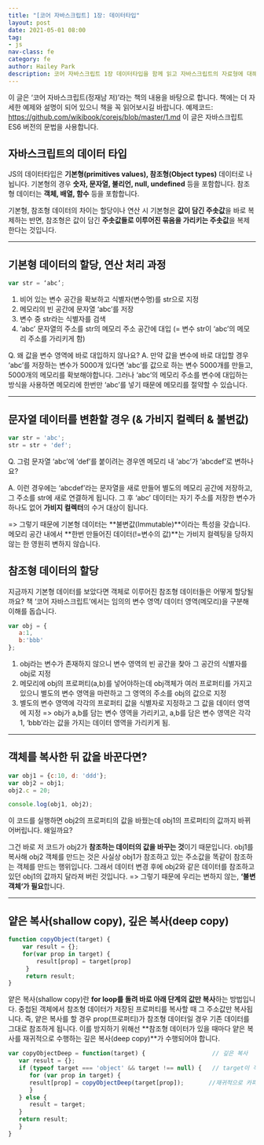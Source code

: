 ```yaml
---
title: "[코어 자바스크립트] 1장: 데이터타입"
layout: post
date: 2021-05-01 08:00
tag:
- js
nav-class: fe
category: fe
author: Hailey Park
description: 코어 자바스크립트 1장 데이터타입을 함께 읽고 자바스크립트의 자료형에 대해 배우다.
---
```


 이 글은 ‘코어 자바스크립트(정재남 저)’라는 책의 내용을 바탕으로 합니다.
 책에는 더 자세한 예제와 설명이 되어 있으니 책을 꼭 읽어보시길 바랍니다.
 예제코드: https://github.com/wikibook/corejs/blob/master/1.md
 이 글은 자바스크립트 ES6 버전의 문법을 사용합니다.

## 자바스크립트의 데이터 타입

JS의 데이터타입은 **기본형(primitives values), 참조형(Object types)** 데이터로 나뉩니다. 기본형의 경우 **숫자, 문자열, 불리언, null, undefined** 등을 포함합니다. 참조형 데이터는 **객체, 배열, 함수** 등을 포함합니다.

기본형, 참조형 데이터의 차이는 할당이나 연산 시 기본형은 **값이 담긴 주솟값**을 바로 복제하는 반면, 참조형은 값이 담긴 **주솟값들로 이루어진 묶음을 가리키는 주솟값**을 복제한다는 것입니다.

---------------------------------------

## 기본형 데이터의 할당, 연산 처리 과정
```javascript
var str = ‘abc’;
```
1. 비어 있는 변수 공간을 확보하고 식별자(변수명)를 str으로 지정
2. 메모리의 빈 공간에 문자열 ‘abc’를 저장
3. 변수 중 str라는 식별자를 검색
4. ‘abc’ 문자열의 주소를 str의 메모리 주소 공간에 대입 (= 변수 str이 ‘abc’의 메모리 주소를 가리키게 함)

Q. 왜 값을 변수 영역에 바로 대입하지 않나요?
A. 만약 값을 변수에 바로 대입할 경우 ‘abc’를 저장하는 변수가 5000개 있다면 ‘abc’를 값으로 하는 변수 5000개를 만들고, 5000개의 메모리를 확보해야합니다. 그러나 ‘abc’의 메모리 주소를 변수에 대입하는 방식을 사용하면 메모리에 한번만 ‘abc’를 넣기 때문에 메모리를 절약할 수 있습니다.

---------------------------------------

## 문자열 데이터를 변환할 경우 (& 가비지 컬렉터 & 불변값)
```javascript
var str = 'abc';
str = str + 'def';
```
Q. 그럼 문자열 ‘abc’에 ‘def’를 붙이려는 경우엔 메모리 내 ‘abc’가 ‘abcdef’로 변하나요?

A. 이런 경우에는 ‘abcdef’라는 문자열을 새로 만들어 별도의 메모리 공간에 저장하고, 그 주소를 str에 새로 연결하게 됩니다. 그 후 ‘abc’ 데이터는 자기 주소를 저장한 변수가 하나도 없어 **가비지 컬렉터**의 수거 대상이 됩니다.

=> 그렇기 때문에 기본형 데이터는 **불변값(Immutable)**이라는 특성을 갖습니다. 메모리 공간 내에서 **한번 만들어진 데이터(!=변수의 값)**는 가비지 컬렉팅을 당하지 않는 한 영원히 변하지 않습니다.

## 참조형 데이터의 할당

지금까지 기본형 데이터를 보았다면 객체로 이루어진 참조형 데이터들은 어떻게 할당될까요? 책 ‘코어 자바스크립트’에서는 임의의 변수 영역/ 데이터 영역(메모리)을 구분해 이해를 돕습니다.

```javascript
var obj = {
   a:1,
   b:'bbb'
};
```
1. obj라는 변수가 존재하지 않으니 변수 영역의 빈 공간을 찾아 그 공간의 식별자를 obj로 지정
2. 메모리에 obj의 프로퍼티(a,b)를 넣어야하는데 obj객체가 여러 프로퍼티를 가지고 있으니 별도의 변수 영역을 마련하고 그 영역의 주소를 obj의 값으로 지정
3. 별도의 변수 영역에 각각의 프로퍼티 값을 식별자로 지정하고 그 값을 데이터 영역에 지정
=> obj가 a,b를 담는 변수 영역을 가리키고, a,b를 담은 변수 영역은 각각 1, ‘bbb’라는 값을 가지는 데이터 영역을 가리키게 됨.

---------------------------------------

## 객체를 복사한 뒤 값을 바꾼다면?

```javascript
var obj1 = {c:10, d: 'ddd'};
var obj2 = obj1;
obj2.c = 20;

console.log(obj1, obj2); 
````
이 코드를 실행하면 obj2의 프로퍼티의 값을 바꿨는데 obj1의 프로퍼티의 값까지 바뀌어버립니다. 왜일까요?

그건 바로 저 코드가 obj2가 **참조하는 데이터의 값을 바꾸는 것**이기 때문입니다. obj1를 복사해 obj2 객체를 만드는 것은 사실상 obj1가 참조하고 있는 주소값을 똑같이 참조하는 객체를 만드는 행위입니다. 그래서 데이터 변경 후에 obj2와 같은 데이터를 참조하고 있던 obj1의 값까지 달라져 버린 것입니다.
=> 그렇기 때문에 우리는 변하지 않는, **‘불변 객체‘가 필요**합니다.

---------------------------------------

## 얕은 복사(shallow copy), 깊은 복사(deep copy)
```javascript
function copyObject(target) {
	var result = {};
	for(var prop in target) {
		result[prop] = target[prop]
     }
     return result;
}
```
얕은 복사(shallow copy)란 **for loop를 돌려 바로 아래 단계의 값만 복사**하는 방법입니다. 중첩된 객체에서 참조형 데이터가 저장된 프로퍼티를 복사할 때 그 주소값만 복사됩니다. 즉, 얕은 복사를 할 경우 prop(프로퍼티)가 참조형 데이터일 경우 기존 데이터를 그대로 참조하게 됩니다. 이를 방지하기 위해선 **참조형 데이터가 있을 때마다 얕은 복사를 재귀적으로 수행하는 깊은 복사(deep copy)**가 수행되어야 합니다.

```javascript
var copyObjectDeep = function(target) {                   // 깊은 복사
   var result = {};
   if (typeof target === 'object' && target !== null) {   // target이 객체인 경우
      for (var prop in target) {
      result[prop] = copyObjectDeep(target[prop]);       //재귀적으로 카피
      }
   } else {
      result = target;
   }
   return result;
   }
}            
```